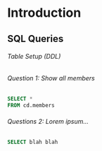 # Introduction
## SQL Queries

###### Table Setup (DDL)
###### Question 1: Show all members
```sql
SELECT *
FROM cd.members
```

###### Questions 2: Lorem ipsum...
```sql
SELECT blah blah
```
